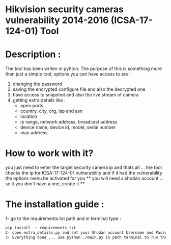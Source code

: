 # Hikvision security cameras vulnerability 2014-2016 (ICSA-17-124-01) Tool

# Description : 
The tool has been writen in pyhton. The purpose of this is something more than just a simple tool, options you can have access to are : 
1. changing the password
2. saving the encrypted configure file and also the decrypted one 
3. have access to snapshot and also the live stream of camera 
4. getting extra details like : 
    - open ports
    - country, city, org, isp and asn
    - location
    - ip range, network address, broadcast address
    - device name, device id, model, serial number
    - mac address 
    
    

# How to work with it? 
 you just need to enter the target security camera ip and thats all ... the tool checks the ip for ICSA-17-124-01 vulnerability and if it had the vulnerability the options menu be activated for you 
 ** you will need a shodan account ... so it you don't have a one, create it **


# The installation guide :

1- go to the requirements.txt path and in terminal type : 
```bash  
pip install -r requirements.txt
2- open extra_details.py and set your Shodan account Username and Password, and save it 
3- Everything done ... use python ./main.py in path terminal to run the tool 
